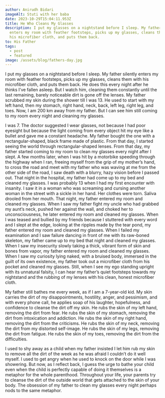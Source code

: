 ```yaml
---
author: Anirudh Bidari
imageAlt: Stuti with her baba
date: 2023-10-29T15:04:11.953Z
title: He Who Cleans My Glasses
description: I put my glasses on a nightstand before I sleep. My father silently
  enters my room with feather footsteps, picks up my glasses, cleans them with
  his microfiber cloth, and puts them back.
to: His Father
tags:
  - post
  - featured
image: /assets/blog/fathers-day.jpg
---
```

I put my glasses on a nightstand before I sleep. My father silently enters my room with feather footsteps, picks up my glasses, cleans them with his microfiber cloth, and puts them back. He does this every night after he thinks I’ve fallen asleep. But I watch him, cleaning them constantly until the last remaining, barely noticeable dirt is gone off the lenses. My father scrubbed my skin during the shower till I was 13. He used to start with my left hand, then my stomach, right hand, neck, back, left leg, right leg, and toes. Now, I am 200 km away from my father. But I can see him still coming to my room every night and cleaning my glasses.

I was 7. The doctor suggested I wear glasses, not because I had poor eyesight but because the light coming from every object hit my eye like a bullet and gave me a constant headache. My father bought the one with a rectangular-shaped, black frame made of plastic. From that day, I started seeing the world through rectangular-shaped lenses. From that day, my father started coming to my room to clean my glasses every night after I slept. A few months later, when I was hit by a motorbike speeding through the highway when I ran, freeing myself from the grip of my mother’s hand, to cross the road and meet with my father who was waving at me from the other side of the road, I saw death with a blurry, hazy vision before I passed out. That night in the hospital, my father had come up to my bed and cleaned my glasses. I was probably 13 when I had my first encounter with insanity. I saw it in a woman who was screaming and cursing another woman in the street with a sickle in her hand. Her clothes were torn. Saliva drooled from her mouth. That night, my father entered my room and cleaned my glasses. When I saw my father fight my uncle who had grabbed my aunt’s neck, pushed her against the wall, and choked her to unconsciousness, he later entered my room and cleaned my glasses. When I was teased and bullied by my friends because I stuttered with every word and I slept at the edge, looking at the ripples made by the tear pond, my father entered my room and cleaned my glasses. When I failed my examination and I saw failure dancing in front of me with its raw-boned skeleton, my father came up to my bed that night and cleaned my glasses. When I saw my insecurity slowly taking a thick, vibrant form of skin and bones from vapor, my father entered my room and cleaned my glasses. When I saw my curiosity lying naked, with a bruised body, immersed in the guilt of its own existence, my father took out a microfiber cloth from his pocket and cleaned my glasses. Still, when I see my ego standing upright with its unnatural falsity, I can hear my father’s quiet footsteps towards my nightstand and the rubbing of my lenses with his clean, honest microfiber cloth.

My father still bathes me every week, as if I am a 7-year-old kid. My skin carries the dirt of my disappointments, hostility, anger, and pessimism, and with every phone call, he applies soap of his laughter, hopefulness, and confidence to cleanse the dirt off my skin. He rubs the skin of my left hand, removing the dirt from fear. He rubs the skin of my stomach, removing the dirt from intoxication and addiction. He rubs the skin of my right hand, removing the dirt from the criticisms. He rubs the skin of my neck, removing the dirt from my distorted self-image. He rubs the skin of my legs, removing the dirt from fatigue. He rubs the skin of my toes, removing the dirt from the difficulties.

I used to shy away as a child when my father insisted I let him rub my skin to remove all the dirt of the week as he was afraid I couldn’t do it well myself. I used to get angry when he used to knock on the door while I was showering. But now, as I reflect back, I guess the urge to bathe your child even when the child is perfectly capable of doing it themselves is a metaphor for the whole parenthood. Throughout your life, your parents try to cleanse the dirt of the outside world that gets attached to the skin of your body. The obsession of my father to clean my glasses every night perhaps nods to the same metaphor.
